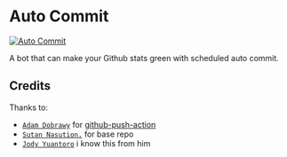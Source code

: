 # Auto Commit
[![Auto Commit](https://github.com/fuckyouridea/autocommit/actions/workflows/bot.yml/badge.svg)](https://github.com/fuckyouridea/autocommit/actions/workflows/bot.yml)

A bot that can make your Github stats green with scheduled auto commit.

## Credits
Thanks to:
- [`Adam Dobrawy`](https://github.com/ad-m) for [github-push-action](https://github.com/ad-m/github-push-action)
- [`Sutan Nasution.`](https://github.com/sutanlab) for base repo
- [`Jody Yuantoro`](https://github.com/xyzuan) i know this from him
